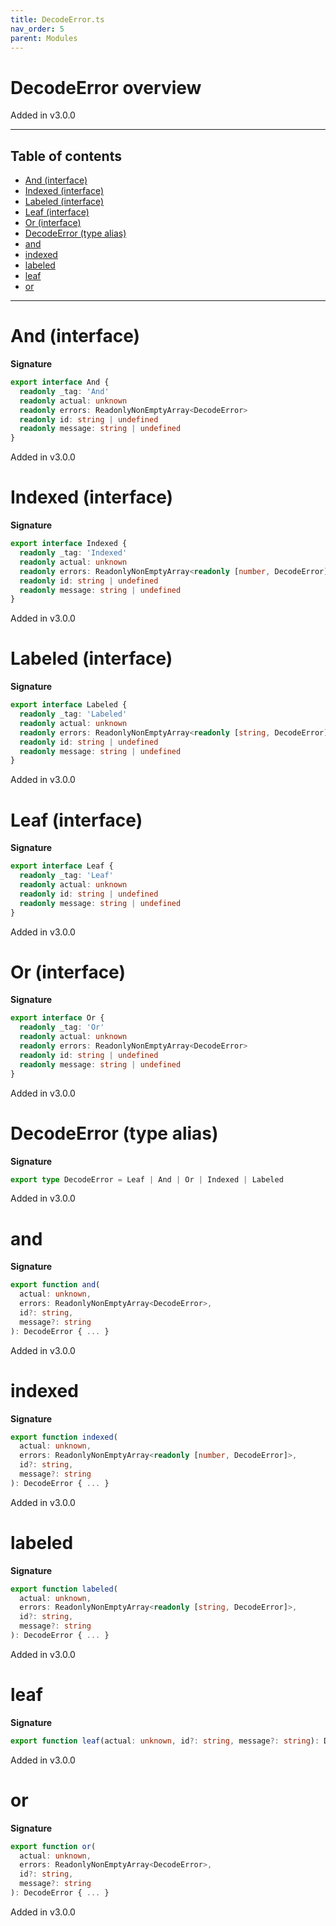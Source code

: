 ```yaml
---
title: DecodeError.ts
nav_order: 5
parent: Modules
---
```


# DecodeError overview

Added in v3.0.0

---

<h2 class="text-delta">Table of contents</h2>

- [And (interface)](#and-interface)
- [Indexed (interface)](#indexed-interface)
- [Labeled (interface)](#labeled-interface)
- [Leaf (interface)](#leaf-interface)
- [Or (interface)](#or-interface)
- [DecodeError (type alias)](#decodeerror-type-alias)
- [and](#and)
- [indexed](#indexed)
- [labeled](#labeled)
- [leaf](#leaf)
- [or](#or)

---

# And (interface)

**Signature**

```ts
export interface And {
  readonly _tag: 'And'
  readonly actual: unknown
  readonly errors: ReadonlyNonEmptyArray<DecodeError>
  readonly id: string | undefined
  readonly message: string | undefined
}
```

Added in v3.0.0

# Indexed (interface)

**Signature**

```ts
export interface Indexed {
  readonly _tag: 'Indexed'
  readonly actual: unknown
  readonly errors: ReadonlyNonEmptyArray<readonly [number, DecodeError]>
  readonly id: string | undefined
  readonly message: string | undefined
}
```

Added in v3.0.0

# Labeled (interface)

**Signature**

```ts
export interface Labeled {
  readonly _tag: 'Labeled'
  readonly actual: unknown
  readonly errors: ReadonlyNonEmptyArray<readonly [string, DecodeError]>
  readonly id: string | undefined
  readonly message: string | undefined
}
```

Added in v3.0.0

# Leaf (interface)

**Signature**

```ts
export interface Leaf {
  readonly _tag: 'Leaf'
  readonly actual: unknown
  readonly id: string | undefined
  readonly message: string | undefined
}
```

Added in v3.0.0

# Or (interface)

**Signature**

```ts
export interface Or {
  readonly _tag: 'Or'
  readonly actual: unknown
  readonly errors: ReadonlyNonEmptyArray<DecodeError>
  readonly id: string | undefined
  readonly message: string | undefined
}
```

Added in v3.0.0

# DecodeError (type alias)

**Signature**

```ts
export type DecodeError = Leaf | And | Or | Indexed | Labeled
```

Added in v3.0.0

# and

**Signature**

```ts
export function and(
  actual: unknown,
  errors: ReadonlyNonEmptyArray<DecodeError>,
  id?: string,
  message?: string
): DecodeError { ... }
```

Added in v3.0.0

# indexed

**Signature**

```ts
export function indexed(
  actual: unknown,
  errors: ReadonlyNonEmptyArray<readonly [number, DecodeError]>,
  id?: string,
  message?: string
): DecodeError { ... }
```

Added in v3.0.0

# labeled

**Signature**

```ts
export function labeled(
  actual: unknown,
  errors: ReadonlyNonEmptyArray<readonly [string, DecodeError]>,
  id?: string,
  message?: string
): DecodeError { ... }
```

Added in v3.0.0

# leaf

**Signature**

```ts
export function leaf(actual: unknown, id?: string, message?: string): DecodeError { ... }
```

Added in v3.0.0

# or

**Signature**

```ts
export function or(
  actual: unknown,
  errors: ReadonlyNonEmptyArray<DecodeError>,
  id?: string,
  message?: string
): DecodeError { ... }
```

Added in v3.0.0
